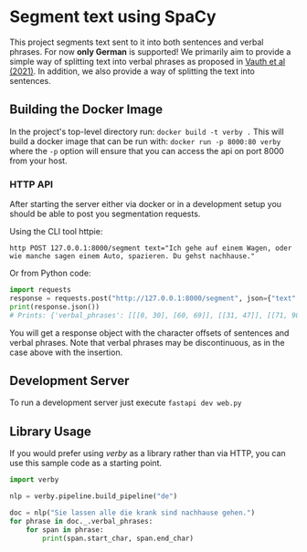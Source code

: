 # Segment text using SpaCy
This project segments text sent to it into both sentences and verbal phrases.
For now **only German** is supported!
We primarily aim to provide a simple way of splitting text into verbal phrases as proposed in [Vauth et al (2021)](https://www.inf.uni-hamburg.de/en/inst/ab/lt/publications/2021-vauth-hatzel-chr.pdf).
In addition, we also provide a way of splitting the text into sentences.

## Building the Docker Image
In the project's top-level directory run: `docker build -t verby .`
This will build a docker image that can be run with: `docker run -p 8000:80 verby` where the `-p` option will ensure that you can access the api on port 8000 from your host.

### HTTP API
After starting the server either via docker or in a development setup you should be able to post you segmentation requests.

Using the CLI tool httpie:
```
http POST 127.0.0.1:8000/segment text="Ich gehe auf einem Wagen, oder wie manche sagen einem Auto, spazieren. Du gehst nachhause."
```

Or from Python code:
```python
import requests
response = requests.post("http://127.0.0.1:8000/segment", json={"text": "Ich gehe auf einem Wagen, oder wie manche sagen einem Auto, spazieren. Du gehst nachhause."})
print(response.json())
# Prints: {'verbal_phrases': [[[0, 30], [60, 69]], [[31, 47]], [[71, 90]]], 'sentences': [[0, 70], [71, 90]]}
```

You will get a response object with the character offsets of sentences and verbal phrases.
Note that verbal phrases may be discontinuous, as in the case above with the insertion.

## Development Server
To run a development server just execute `fastapi dev web.py`

## Library Usage
If you would prefer using _verby_ as a library rather than via HTTP, you can use this sample code as a starting point.
```python
import verby

nlp = verby.pipeline.build_pipeline("de")

doc = nlp("Sie lassen alle die krank sind nachhause gehen.")
for phrase in doc._.verbal_phrases:
    for span in phrase:
        print(span.start_char, span.end_char)
```
